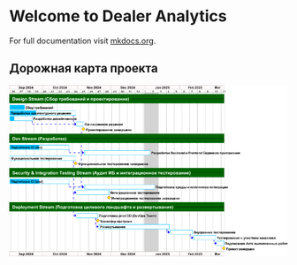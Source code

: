 # Welcome to Dealer Analytics

For full documentation visit [mkdocs.org](https://www.mkdocs.org).

## Дорожная карта проекта

![Project roadmap](analysis/puml/png/gantt.png)


